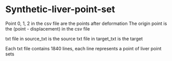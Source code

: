 # Synthetic-liver-point-set
Point 0, 1, 2 in the csv file are the points after deformation
The origin point is the (point - displacement) in the csv file

txt file in source_txt is the source 
txt file in target_txt is the target

Each txt file contains 1840 lines, each line represents a point of liver point sets
